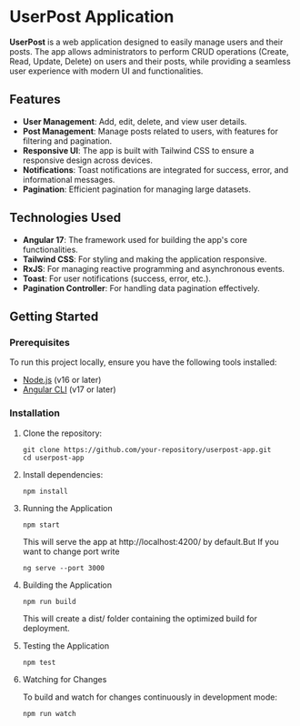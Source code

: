 # UserPost Application

**UserPost** is a web application designed to easily manage users and their posts. The app allows administrators to perform CRUD operations (Create, Read, Update, Delete) on users and their posts, while providing a seamless user experience with modern UI and functionalities.

## Features

-   **User Management**: Add, edit, delete, and view user details.
-   **Post Management**: Manage posts related to users, with features for filtering and pagination.
-   **Responsive UI**: The app is built with Tailwind CSS to ensure a responsive design across devices.
-   **Notifications**: Toast notifications are integrated for success, error, and informational messages.
-   **Pagination**: Efficient pagination for managing large datasets.

## Technologies Used

-   **Angular 17**: The framework used for building the app's core functionalities.
-   **Tailwind CSS**: For styling and making the application responsive.
-   **RxJS**: For managing reactive programming and asynchronous events.
-   **Toast**: For user notifications (success, error, etc.).
-   **Pagination Controller**: For handling data pagination effectively.

## Getting Started

### Prerequisites

To run this project locally, ensure you have the following tools installed:

-   [Node.js](https://nodejs.org/) (v16 or later)
-   [Angular CLI](https://angular.io/cli) (v17 or later)

### Installation

1. Clone the repository:
    ```
    git clone https://github.com/your-repository/userpost-app.git
    cd userpost-app
    ```
2. Install dependencies:
    ```
    npm install
    ```
3. Running the Application
    ```
    npm start
    ```
    This will serve the app at http://localhost:4200/ by default.But If you want to change port write
    ```
    ng serve --port 3000
    ```
4. Building the Application

    ```
    npm run build
    ```

    This will create a dist/ folder containing the optimized build for deployment.

5. Testing the Application
    ```
    npm test
    ```
6. Watching for Changes

    To build and watch for changes continuously in development mode:

    ```
    npm run watch
    ```
